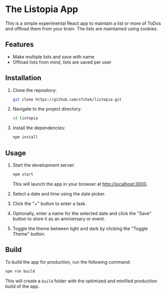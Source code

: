 # The Listopia App

This is a simple experimental React app to maintain a list or more of ToDos and offload them from your brain.
The lists are maintained using cookies.

## Features

- Make multiple lists and save with name
- Offload lists from mind, lists are saved per user

## Installation

1. Clone the repository:

   ```bash
   git clone https://github.com/s7chak/listopia.git
   ```

2. Navigate to the project directory:

   ```bash
   cd listopia
   ```

3. Install the dependencies:

   ```bash
   npm install
   ```

## Usage

1. Start the development server:

   ```bash
   npm start
   ```

   This will launch the app in your browser at [http://localhost:3000](http://localhost:3000).

2. Select a date and time using the date picker.

3. Click the "+" button to enter a task.

4. Optionally, enter a name for the selected date and click the "Save" button to store it as an anniversary or event.

5. Toggle the theme between light and dark by clicking the "Toggle Theme" button.

## Build

To build the app for production, run the following command:

```bash
npm run build
```

This will create a `build` folder with the optimized and minified production build of the app.

